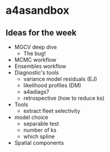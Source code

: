 # a4asandbox

## Ideas for the week

- MGCV deep dive
  - The bug! 
- MCMC workflow
- Ensembles workflow
- Diagnostic's tools
  - variance model residuals (EJ)
  - likelihood profiles (DM)
  - a4adiags?
  - retrospective (how to reduce ks)
- Tools
  - extract fleet selectivity
- model choice
  - separable test
  - number of ks
  - which spline
- Spatial components


